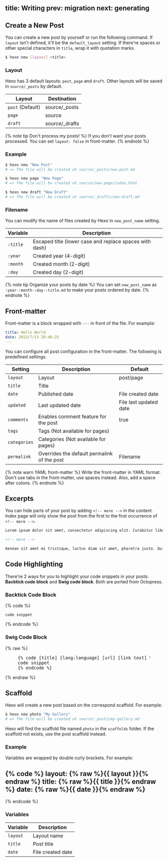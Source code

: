title: Writing
prev: migration
next: generating
---
## Create a New Post

You can create a new post by yourself or run the following command. If `layout` isn't defined, it'll be the `default_layout` setting. If there're spaces or other special characters in `title`, wrap it with quotation marks.

``` bash
$ hexo new [layout] <title>
```

### Layout

Hexo has 3 default layouts: `post`, `page` and `draft`. Other layouts will be saved in `source/_posts` by default.

Layout | Destination
--- | ---
`post` (Default) | source/_posts
`page` | source
`draft` | source/_drafts

{% note tip Don't process my posts! %}
If you don't want your posts processed. You can set `layout: false` in front-matter.
{% endnote %}

### Example

``` bash
$ hexo new "New Post"
# => The file will be created at source/_posts/new-post.md

$ hexo new page "New Page"
# => The file will be created at source/new-page/index.html

$ hexo new draft "New Draft"
# => The file will be created at source/_drafts/new-draft.md
```

### Filename

You can modify the name of files created by Hexo in `new_post_name` setting.

Variable | Description
--- | ---
`:title` | Escaped title (lower case and replace spaces with dash)
`:year` | Created year (4-digit)
`:month` | Created month (2-digit)
`:day` | Created day (2-digit)

{% note tip Organize your posts by date %}
You can set `new_post_name` as `:year-:month-:day-:title.md` to make your posts ordered by date.
{% endnote %}

## Front-matter

Front-matter is a block wrapped with `---` in front of the file. For example:

``` yaml
title: Hello World
date: 2013/7/13 20:46:25
---
```

You can configure all post configuration in the front-matter. The following is predefined settings.

Setting | Description | Default
--- | --- | ---
`layout` | Layout | post/page
`title` | Title | 
`date` | Published date | File created date
`updated` | Last updated date | File last updated date
`comments` | Enables comment feature for the post | true
`tags` | Tags (Not available for pages) | 
`categories` | Categories (Not available for pages) | 
`permalink` | Overrides the default permalink of the post | Filename

{% note warn YAML front-matter %}
Write the front-matter in YAML format. Don't use tabs in the front-matter, use spaces instead. Also, add a space after colons.
{% endnote %}

## Excerpts

You can hide parts of your post by adding `<!-- more -->` in the content. Index page will only show the post from the first to the first occurrence of `<!-- more -->`.

``` markdown
Lorem ipsum dolor sit amet, consectetur adipiscing elit. Curabitur libero est, vulputate nec nibh sit amet, luctus placerat diam. Aliquam sit amet est arcu.

<!-- more -->

Aenean sit amet mi tristique, luctus diam sit amet, pharetra justo. Quisque ac faucibus tellus, non viverra augue. Phasellus justo ligula, pharetra adipiscing vulputate eget, fringilla sit amet urna. Nunc aliquam fermentum est ac fringilla.
```

## Code Highlighting

There're 2 ways for you to highlight your code snippets in your posts: **Backtick code block** and **Swig code block**. Both are ported from Octopress.

### Backtick Code Block

{% code %}
``` [language] [title] [url] [link text]
code snippet
```
{% endcode %}

### Swig Code Block

{% raw %}
<figure class="highlight"><pre>{% code [title] [lang:language] [url] [link text] %}
code snippet
{% endcode %}
</pre></figure>
{% endraw %}

## Scaffold

Hexo will create a new post based on the correspond scaffold. For example:

``` bash
$ hexo new photo "My Gallery"
# => The file will be created at source/_posts/my-gallery.md
```

Hexo will find the scaffold file named `photo` in the `scaffolds` folder. If the scaffold not exists, use the post scaffold instead.

### Example

Variables are wrapped by double curly brackets. For example:

{% code %}
layout: {% raw %}{{ layout }}{% endraw %}
title: {% raw %}{{ title }}{% endraw %}
date: {% raw %}{{ date }}{% endraw %}
---
{% endcode %}

### Variables

Variable | Description
--- | ---
`layout` | Layout name
`title` | Post title
`date` | File created date